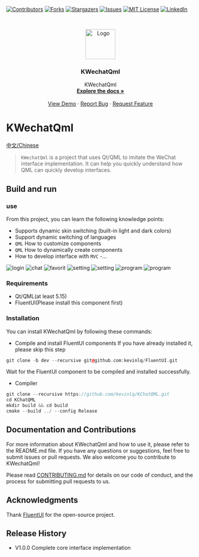 <!-- PROJECT SHIELDS -->
<!--
*** I'm using markdown "reference style" links for readability.
*** Reference links are enclosed in brackets [ ] instead of parentheses ( ).
*** See the bottom of this document for the declaration of the reference variables
*** for contributors-url, forks-url, etc. This is an optional, concise syntax you may use.
*** https://www.markdownguide.org/basic-syntax/#reference-style-links
-->
[![Contributors][contributors-shield]][contributors-url]
[![Forks][forks-shield]][forks-url]
[![Stargazers][stars-shield]][stars-url]
[![Issues][issues-shield]][issues-url]
[![MIT License][license-shield]][license-url]
[![LinkedIn][linkedin-shield]][linkedin-url]



<!-- PROJECT LOGO -->
<br />
<p align="center">
  <a href="https://github.com/kevinlq/KWechatQml">
    <img src="images/logo.png" alt="Logo" width="80" height="80">
  </a>

  <h3 align="center">KWechatQml</h3>

  <p align="center">
    KWechatQml
    <br />
    <a href="https://github.com/kevinlq/KWechatQml"><strong>Explore the docs »</strong></a>
    <br />
    <br />
    <a href="https://github.com/kevinlq/KWechatQml">View Demo</a>
    ·
    <a href="https://github.com/kevinlq/KWechatQml/issues">Report Bug</a>
    ·
    <a href="https://github.com/kevinlq/KWechatQml/issues">Request Feature</a>
  </p>
</p>

# KWechatQml

[中文/Chinese](README_zh.md)

> `KWechatQml` is a project that uses Qt/QML to imitate the WeChat interface implementation. It can help you quickly understand how QML can quickly develop interfaces.

## Build and run

### use

From this project, you can learn the following knowledge points:

- Supports dynamic skin switching (built-in light and dark colors)
- Support dynamic switching of languages
- `QML` How to customize components
- `QML` How to dynamically create components
- How to develop interface with `MVC`
-…

![login](images/login1.png)
![chat](images/chat2.png)
![favorit](images/favorit1.png)
![setting](images/setting1.png)
![setting](images/setting2.png)
![program](images/program1.png)
![program](images/program2.png)

### Requirements

- Qt/QML(at least 5.15)
- FluentUI(Please install this component first)

### Installation

You can install KWechatQml by following these commands:

- Compile and install FluentUI components
If you have already installed it, please skip this step
```C++
git clone -b dev --recursive git@github.com:kevinlq/FluentUI.git
```
Wait for the FluentUI component to be compiled and installed successfully.

- Compiler
```C++
git clone --recursive https://github.com/kevinlq/KChatQML.git
cd KChatQML
mkdir build && cd build
cmake --build ../ --config Release
```

## Documentation and Contributions

For more information about KWechatQml and how to use it, please refer to the README.md file. If you have any questions or suggestions, feel free to submit issues or pull requests. We also welcome you to contribute to KWechatQml!

Please read [CONTRIBUTING.md](#) for details on our code of conduct, and the process for submitting pull requests to us.

## Acknowledgments

Thank [FluentUI](#) for the open-source project.

## Release History

* V1.0.0 Complete core interface implementation



<!-- MARKDOWN LINKS & IMAGES -->
<!-- https://www.markdownguide.org/basic-syntax/#reference-style-links -->
[contributors-shield]: https://img.shields.io/github/contributors/kevinlq/KWechatQml.svg?style=for-the-badge
[contributors-url]: https://github.com/kevinlq/KWechatQml/graphs/contributors
[forks-shield]: https://img.shields.io/github/forks/kevinlq/KWechatQml.svg?style=for-the-badge
[forks-url]: https://github.com/kevinlq/KWechatQml/network/members
[stars-shield]: https://img.shields.io/github/stars/kevinlq/KWechatQml.svg?style=for-the-badge
[stars-url]: https://github.com/kevinlq/KWechatQml/stargazers
[issues-shield]: https://img.shields.io/github/issues/kevinlq/KWechatQml.svg?style=for-the-badge
[issues-url]: https://github.com/kevinlq/KWechatQml/issues
[license-shield]: https://img.shields.io/github/license/kevinlq/KWechatQml.svg?style=for-the-badge
[license-url]: https://github.com/kevinlq/KWechatQml/blob/master/LICENSE.txt
[linkedin-shield]: https://img.shields.io/badge/-LinkedIn-black.svg?style=for-the-badge&logo=linkedin&colorB=555
[linkedin-url]: https://linkedin.com/in/kevinlq
[FluentUI-url]: https://github.com/zhuzichu520/FluentUI

